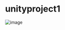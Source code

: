 # unityproject1

![image](https://user-images.githubusercontent.com/100815318/156495742-aac70a1e-60be-410a-a0ca-ae3d7e7f9020.png)
